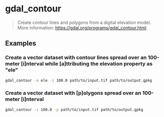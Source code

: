 # gdal_contour

> Create contour lines and polygons from a digital elevation model. More information: <https://gdal.org/programs/gdal_contour.html>.

## Examples

### Create a vector dataset with contour lines spread over an 100-meter [i]nterval while [a]ttributing the elevation property as "ele"

```bash
gdal_contour -a ele -i 100.0 path/to/input.tif path/to/output.gpkg
```

### Create a vector dataset with [p]olygons spread over an 100-meter [i]nterval

```bash
gdal_contour -i 100.0 -p path/to/input.tif path/to/output.gpkg
```
